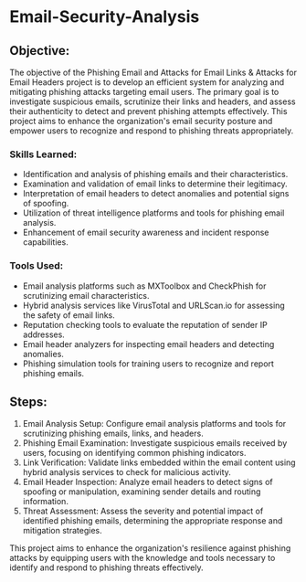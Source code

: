 # Email-Security-Analysis

## Objective:
The objective of the Phishing Email and Attacks for Email Links & Attacks for Email Headers project is to develop an efficient system for analyzing and mitigating phishing attacks targeting email users. The primary goal is to investigate suspicious emails, scrutinize their links and headers, and assess their authenticity to detect and prevent phishing attempts effectively. This project aims to enhance the organization's email security posture and empower users to recognize and respond to phishing threats appropriately.

### Skills Learned:

- Identification and analysis of phishing emails and their characteristics.
- Examination and validation of email links to determine their legitimacy.
- Interpretation of email headers to detect anomalies and potential signs of spoofing.
- Utilization of threat intelligence platforms and tools for phishing email analysis.
- Enhancement of email security awareness and incident response capabilities.

### Tools Used:

- Email analysis platforms such as MXToolbox and CheckPhish for scrutinizing email characteristics.
- Hybrid analysis services like VirusTotal and URLScan.io for assessing the safety of email links.
- Reputation checking tools to evaluate the reputation of sender IP addresses.
- Email header analyzers for inspecting email headers and detecting anomalies.
- Phishing simulation tools for training users to recognize and report phishing emails.

## Steps:

1. Email Analysis Setup: Configure email analysis platforms and tools for scrutinizing phishing emails, links, and headers.
2. Phishing Email Examination: Investigate suspicious emails received by users, focusing on identifying common phishing indicators.
3. Link Verification: Validate links embedded within the email content using hybrid analysis services to check for malicious activity.
4. Email Header Inspection: Analyze email headers to detect signs of spoofing or manipulation, examining sender details and routing information.
5. Threat Assessment: Assess the severity and potential impact of identified phishing emails, determining the appropriate response and mitigation strategies.

This project aims to enhance the organization's resilience against phishing attacks by equipping users with the knowledge and tools necessary to identify and respond to phishing threats effectively.



